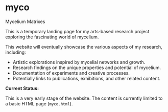 # myco
Mycelium Matrixes

This is a temporary landing page for my arts-based research project exploring the fascinating world of mycelium.

This website will eventually showcase the various aspects of my research, including:

* Artistic explorations inspired by mycelial networks and growth.
* Research findings on the unique properties and potential of mycelium.
* Documentation of experiments and creative processes.
* Potentially links to publications, exhibitions, and other related content.

**Current Status:**

This is a very early stage of the website. The content is currently limited to a basic HTML page (`myco.html`).
